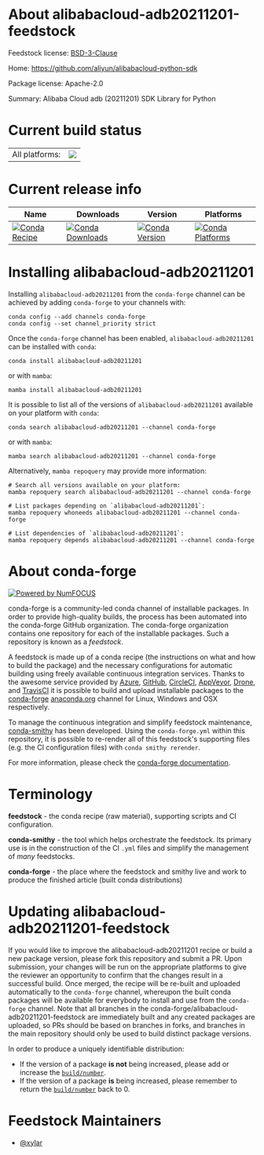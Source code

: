 About alibabacloud-adb20211201-feedstock
========================================

Feedstock license: [BSD-3-Clause](https://github.com/conda-forge/alibabacloud-adb20211201-feedstock/blob/main/LICENSE.txt)

Home: https://github.com/aliyun/alibabacloud-python-sdk

Package license: Apache-2.0

Summary: Alibaba Cloud adb (20211201) SDK Library for Python

Current build status
====================


<table><tr><td>All platforms:</td>
    <td>
      <a href="https://dev.azure.com/conda-forge/feedstock-builds/_build/latest?definitionId=19837&branchName=main">
        <img src="https://dev.azure.com/conda-forge/feedstock-builds/_apis/build/status/alibabacloud-adb20211201-feedstock?branchName=main">
      </a>
    </td>
  </tr>
</table>

Current release info
====================

| Name | Downloads | Version | Platforms |
| --- | --- | --- | --- |
| [![Conda Recipe](https://img.shields.io/badge/recipe-alibabacloud--adb20211201-green.svg)](https://anaconda.org/conda-forge/alibabacloud-adb20211201) | [![Conda Downloads](https://img.shields.io/conda/dn/conda-forge/alibabacloud-adb20211201.svg)](https://anaconda.org/conda-forge/alibabacloud-adb20211201) | [![Conda Version](https://img.shields.io/conda/vn/conda-forge/alibabacloud-adb20211201.svg)](https://anaconda.org/conda-forge/alibabacloud-adb20211201) | [![Conda Platforms](https://img.shields.io/conda/pn/conda-forge/alibabacloud-adb20211201.svg)](https://anaconda.org/conda-forge/alibabacloud-adb20211201) |

Installing alibabacloud-adb20211201
===================================

Installing `alibabacloud-adb20211201` from the `conda-forge` channel can be achieved by adding `conda-forge` to your channels with:

```
conda config --add channels conda-forge
conda config --set channel_priority strict
```

Once the `conda-forge` channel has been enabled, `alibabacloud-adb20211201` can be installed with `conda`:

```
conda install alibabacloud-adb20211201
```

or with `mamba`:

```
mamba install alibabacloud-adb20211201
```

It is possible to list all of the versions of `alibabacloud-adb20211201` available on your platform with `conda`:

```
conda search alibabacloud-adb20211201 --channel conda-forge
```

or with `mamba`:

```
mamba search alibabacloud-adb20211201 --channel conda-forge
```

Alternatively, `mamba repoquery` may provide more information:

```
# Search all versions available on your platform:
mamba repoquery search alibabacloud-adb20211201 --channel conda-forge

# List packages depending on `alibabacloud-adb20211201`:
mamba repoquery whoneeds alibabacloud-adb20211201 --channel conda-forge

# List dependencies of `alibabacloud-adb20211201`:
mamba repoquery depends alibabacloud-adb20211201 --channel conda-forge
```


About conda-forge
=================

[![Powered by
NumFOCUS](https://img.shields.io/badge/powered%20by-NumFOCUS-orange.svg?style=flat&colorA=E1523D&colorB=007D8A)](https://numfocus.org)

conda-forge is a community-led conda channel of installable packages.
In order to provide high-quality builds, the process has been automated into the
conda-forge GitHub organization. The conda-forge organization contains one repository
for each of the installable packages. Such a repository is known as a *feedstock*.

A feedstock is made up of a conda recipe (the instructions on what and how to build
the package) and the necessary configurations for automatic building using freely
available continuous integration services. Thanks to the awesome service provided by
[Azure](https://azure.microsoft.com/en-us/services/devops/), [GitHub](https://github.com/),
[CircleCI](https://circleci.com/), [AppVeyor](https://www.appveyor.com/),
[Drone](https://cloud.drone.io/welcome), and [TravisCI](https://travis-ci.com/)
it is possible to build and upload installable packages to the
[conda-forge](https://anaconda.org/conda-forge) [anaconda.org](https://anaconda.org/)
channel for Linux, Windows and OSX respectively.

To manage the continuous integration and simplify feedstock maintenance,
[conda-smithy](https://github.com/conda-forge/conda-smithy) has been developed.
Using the ``conda-forge.yml`` within this repository, it is possible to re-render all of
this feedstock's supporting files (e.g. the CI configuration files) with ``conda smithy rerender``.

For more information, please check the [conda-forge documentation](https://conda-forge.org/docs/).

Terminology
===========

**feedstock** - the conda recipe (raw material), supporting scripts and CI configuration.

**conda-smithy** - the tool which helps orchestrate the feedstock.
                   Its primary use is in the construction of the CI ``.yml`` files
                   and simplify the management of *many* feedstocks.

**conda-forge** - the place where the feedstock and smithy live and work to
                  produce the finished article (built conda distributions)


Updating alibabacloud-adb20211201-feedstock
===========================================

If you would like to improve the alibabacloud-adb20211201 recipe or build a new
package version, please fork this repository and submit a PR. Upon submission,
your changes will be run on the appropriate platforms to give the reviewer an
opportunity to confirm that the changes result in a successful build. Once
merged, the recipe will be re-built and uploaded automatically to the
`conda-forge` channel, whereupon the built conda packages will be available for
everybody to install and use from the `conda-forge` channel.
Note that all branches in the conda-forge/alibabacloud-adb20211201-feedstock are
immediately built and any created packages are uploaded, so PRs should be based
on branches in forks, and branches in the main repository should only be used to
build distinct package versions.

In order to produce a uniquely identifiable distribution:
 * If the version of a package **is not** being increased, please add or increase
   the [``build/number``](https://docs.conda.io/projects/conda-build/en/latest/resources/define-metadata.html#build-number-and-string).
 * If the version of a package **is** being increased, please remember to return
   the [``build/number``](https://docs.conda.io/projects/conda-build/en/latest/resources/define-metadata.html#build-number-and-string)
   back to 0.

Feedstock Maintainers
=====================

* [@xylar](https://github.com/xylar/)

